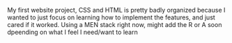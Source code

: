 My first website project, CSS and HTML is pretty badly organized because I wanted to just focus on learning how to implement the features, and just cared if it worked. Using a MEN stack right now, might add the R or A soon dpeending on what I feel I need/want to learn
